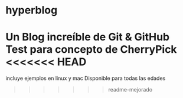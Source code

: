 # hyperblog
Un Blog increíble de Git &amp; GitHub
Test para concepto de CherryPick
<<<<<<< HEAD
=======
incluye ejemplos en linux y mac
Disponible para todas las edades
>>>>>>> readme-mejorado
